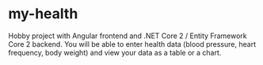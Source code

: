 # my-health
Hobby project with Angular frontend and .NET Core 2 / Entity Framework Core 2 backend.
You will be able to enter health data (blood pressure, heart frequency, body weight) and view your data as a table or a chart.
